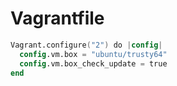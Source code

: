 # Vagrantfile
```v
Vagrant.configure("2") do |config|
  config.vm.box = "ubuntu/trusty64"
  config.vm.box_check_update = true
end
```
